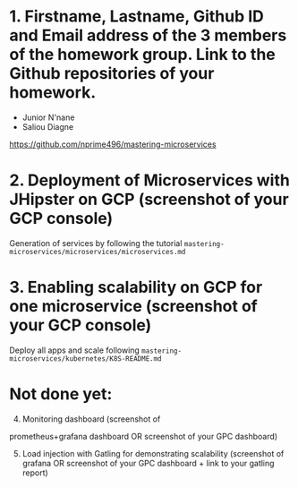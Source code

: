 # 1. Firstname, Lastname, Github ID and Email address of the 3 members of the homework group. Link to the Github repositories of your homework.

* Junior N'nane
* Saliou Diagne

https://github.com/nprime496/mastering-microservices


# 2. Deployment of Microservices with JHipster on GCP (screenshot of your GCP console)

Generation of services by following the tutorial `mastering-microservices/microservices/microservices.md`

# 3. Enabling scalability on GCP for one microservice (screenshot of your GCP console)

Deploy all apps and scale following `mastering-microservices/kubernetes/K8S-README.md`


# Not done yet:


4. Monitoring dashboard (screenshot of 

prometheus+grafana dashboard OR screenshot of your GPC dashboard)

5. Load injection with Gatling for demonstrating scalability (screenshot of grafana OR screenshot of your GPC dashboard + link to your gatling report)
